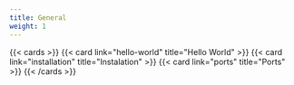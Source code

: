 ```yaml
---
title: General
weight: 1
---
```


{{< cards >}}
    {{< card link="hello-world" title="Hello World" >}}
    {{< card link="installation" title="Instalation" >}}
    {{< card link="ports" title="Ports" >}}
{{< /cards >}}